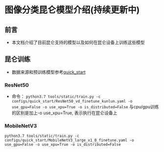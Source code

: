 # 图像分类昆仑模型介绍(持续更新中)

## 前言

* 本文档介绍了目前昆仑支持的模型以及如何在昆仑设备上训练这些模型

## 昆仑训练
* 数据来源和预训练模型参考[quick_start](https://github.com/PaddlePaddle/PaddleClas/blob/dygraph/docs/zh_CN/tutorials/quick_start.md)
### ResNet50
* 命令：
```python3.7 tools/static/train.py -c configs/quick_start/ResNet50_vd_finetune_kunlun.yaml -o use_gpu=False -o use_xpu=True -o is_distributed=False```
与cpu/gpu训练的区别是加上-o use_xpu=True, 表示执行在昆仑设备上
### MobileNetV3
```python3.7 tools/static/train.py -c configs/quick_start/MobileNetV3_large_x1_0_finetune.yaml -o use_gpu=False -o use_xpu=True -o is_distributed=False```
